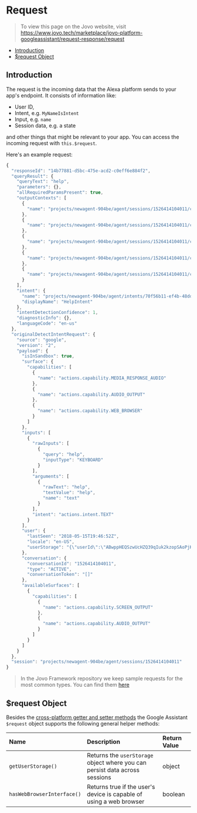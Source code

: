 # Request

> To view this page on the Jovo website, visit https://www.jovo.tech/marketplace/jovo-platform-googleassistant/request-response/request

* [Introduction](#introduction)
* [$request Object](#request-object)

## Introduction

The request is the incoming data that the Alexa platform sends to your app's endpoint. It consists of information like:

* User ID,
* Intent, e.g. `MyNameIsIntent`
* Input, e.g. `name`
* Session data, e.g. a state

and other things that might be relevant to your app. You can access the incoming request with `this.$request`.

Here's an example request:

```js
{
  "responseId": "14b77881-d5bc-475e-acd2-c0eff6e884f2",
  "queryResult": {
    "queryText": "help",
    "parameters": {},
    "allRequiredParamsPresent": true,
    "outputContexts": [
      {
        "name": "projects/newagent-904be/agent/sessions/1526414104011/contexts/actions_capability_screen_output"
      },
      {
        "name": "projects/newagent-904be/agent/sessions/1526414104011/contexts/actions_capability_audio_output"
      },
      {
        "name": "projects/newagent-904be/agent/sessions/1526414104011/contexts/google_assistant_input_type_keyboard"
      },
      {
        "name": "projects/newagent-904be/agent/sessions/1526414104011/contexts/actions_capability_web_browser"
      },
      {
        "name": "projects/newagent-904be/agent/sessions/1526414104011/contexts/actions_capability_media_response_audio"
      }
    ],
    "intent": {
      "name": "projects/newagent-904be/agent/intents/70f56b11-ef4b-48dd-b94b-8cce040b94df",
      "displayName": "HelpIntent"
    },
    "intentDetectionConfidence": 1,
    "diagnosticInfo": {},
    "languageCode": "en-us"
  },
  "originalDetectIntentRequest": {
    "source": "google",
    "version": "2",
    "payload": {
      "isInSandbox": true,
      "surface": {
        "capabilities": [
          {
            "name": "actions.capability.MEDIA_RESPONSE_AUDIO"
          },
          {
            "name": "actions.capability.AUDIO_OUTPUT"
          },
          {
            "name": "actions.capability.WEB_BROWSER"
          }
        ]
      },
      "inputs": [
        {
          "rawInputs": [
            {
              "query": "help",
              "inputType": "KEYBOARD"
            }
          ],
          "arguments": [
            {
              "rawText": "help",
              "textValue": "help",
              "name": "text"
            }
          ],
          "intent": "actions.intent.TEXT"
        }
      ],
      "user": {
        "lastSeen": "2018-05-15T19:46:52Z",
        "locale": "en-US",
        "userStorage": "{\"userId\":\"ABwppHEQSzwUcHZQ39qIuk2kzopSAoPjK2_BKfvXm89IQ9Q0XPu2FZM6kVQ66v-BEDaWjgq4Vm99Vdlfxw\"}"
      },
      "conversation": {
        "conversationId": "1526414104011",
        "type": "ACTIVE",
        "conversationToken": "[]"
      },
      "availableSurfaces": [
        {
          "capabilities": [
            {
              "name": "actions.capability.SCREEN_OUTPUT"
            },
            {
              "name": "actions.capability.AUDIO_OUTPUT"
            }
          ]
        }
      ]
    }
  },
  "session": "projects/newagent-904be/agent/sessions/1526414104011"
}
```

> In the Jovo Framework repository we keep sample requests for the most common types. You can find them [here](https://github.com/jovotech/jovo-framework/tree/master/jovo-platforms/jovo-platform-dialogflow/sample-request-json/v2/google)


## $request Object

Besides the [cross-platform getter and setter methods](https://www.jovo.tech/docs/requests-responses/request#cross-platform-methods) the Google Assistant `$request` object supports the following general helper methods:

Name | Description | Return Value
:--- | :--- | :---
`getUserStorage()` | Returns the `userStorage` object where you can persist data across sessions | object
`hasWebBrowserInterface()` | Returns true if the user's device is capable of using a web browser | boolean


